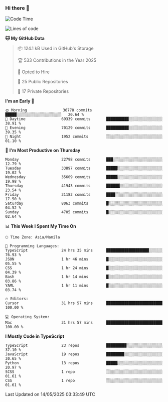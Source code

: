 ### Hi there 👋

<!--START_SECTION:waka-->
![Code Time](http://img.shields.io/badge/Code%20Time-1%2C737%20hrs%2014%20mins-blue)

![Lines of code](https://img.shields.io/badge/From%20Hello%20World%20I%27ve%20Written-66.6%20million%20lines%20of%20code-blue)

**🐱 My GitHub Data** 

> 📦 124.1 kB Used in GitHub's Storage 
 > 
> 🏆 533 Contributions in the Year 2025
 > 
> 💼 Opted to Hire
 > 
> 📜 25 Public Repositories 
 > 
> 🔑 17 Private Repositories 
 > 
**I'm an Early 🐤** 

```text
🌞 Morning                36778 commits       █████░░░░░░░░░░░░░░░░░░░░   20.64 % 
🌆 Daytime                69339 commits       ██████████░░░░░░░░░░░░░░░   38.91 % 
🌃 Evening                70129 commits       ██████████░░░░░░░░░░░░░░░   39.35 % 
🌙 Night                  1952 commits        ░░░░░░░░░░░░░░░░░░░░░░░░░   01.10 % 
```
📅 **I'm Most Productive on Thursday** 

```text
Monday                   22798 commits       ███░░░░░░░░░░░░░░░░░░░░░░   12.79 % 
Tuesday                  33897 commits       █████░░░░░░░░░░░░░░░░░░░░   19.02 % 
Wednesday                35609 commits       █████░░░░░░░░░░░░░░░░░░░░   19.98 % 
Thursday                 41943 commits       ██████░░░░░░░░░░░░░░░░░░░   23.54 % 
Friday                   31183 commits       ████░░░░░░░░░░░░░░░░░░░░░   17.50 % 
Saturday                 8063 commits        █░░░░░░░░░░░░░░░░░░░░░░░░   04.52 % 
Sunday                   4705 commits        █░░░░░░░░░░░░░░░░░░░░░░░░   02.64 % 
```


📊 **This Week I Spent My Time On** 

```text
🕑︎ Time Zone: Asia/Manila

💬 Programming Languages: 
TypeScript               24 hrs 35 mins      ███████████████████░░░░░░   76.93 % 
JSON                     1 hr 46 mins        █░░░░░░░░░░░░░░░░░░░░░░░░   05.55 % 
CSS                      1 hr 24 mins        █░░░░░░░░░░░░░░░░░░░░░░░░   04.39 % 
Bash                     1 hr 14 mins        █░░░░░░░░░░░░░░░░░░░░░░░░   03.86 % 
YAML                     1 hr 11 mins        █░░░░░░░░░░░░░░░░░░░░░░░░   03.74 % 

🔥 Editors: 
Cursor                   31 hrs 57 mins      █████████████████████████   100.00 % 

💻 Operating System: 
Mac                      31 hrs 57 mins      █████████████████████████   100.00 % 
```

**I Mostly Code in TypeScript** 

```text
TypeScript               23 repos            █████████░░░░░░░░░░░░░░░░   37.10 % 
JavaScript               19 repos            ████████░░░░░░░░░░░░░░░░░   30.65 % 
Python                   13 repos            █████░░░░░░░░░░░░░░░░░░░░   20.97 % 
SCSS                     1 repo              ░░░░░░░░░░░░░░░░░░░░░░░░░   01.61 % 
CSS                      1 repo              ░░░░░░░░░░░░░░░░░░░░░░░░░   01.61 % 
```




 Last Updated on 14/05/2025 03:33:49 UTC
<!--END_SECTION:waka-->

